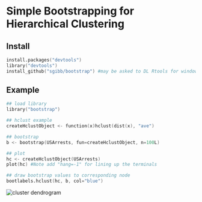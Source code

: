 # Simple Bootstrapping for Hierarchical Clustering


## Install

```s
install.packages("devtools")
library("devtools")
install_github("sgibb/bootstrap") #may be asked to DL Rtools for windows; no issues, just do it :)
```

## Example

```s
## load library
library("bootstrap")

## hclust example
createHclustObject <- function(x)hclust(dist(x), "ave")

## bootstrap
b <- bootstrap(USArrests, fun=createHclustObject, n=100L)

## plot
hc <- createHclustObject(USArrests)
plot(hc) #Note add "hang=-1" for lining up the terminals

## draw bootstrap values to corresponding node
bootlabels.hclust(hc, b, col="blue")
```
![cluster dendrogram](http://i.imgur.com/BXMVdAV.png)
